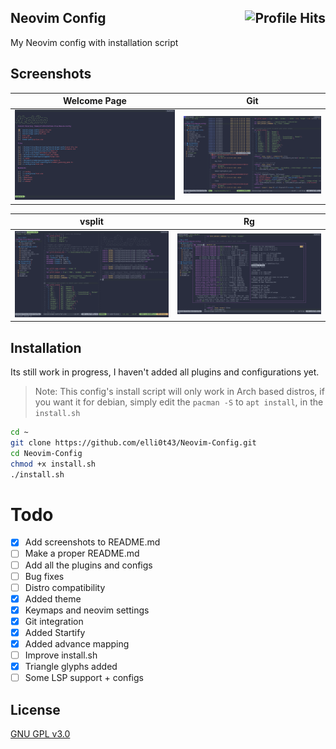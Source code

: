 <h2>Neovim Config <img align="right" alt="Profile Hits" src="https://visitor-badge.laobi.icu/badge?page_id=elli0t43.Neovim-Config"></h2>


My Neovim config with installation script

## Screenshots

| Welcome Page | Git |
|--|--|
|![img](https://github.com/elli0t43/Neovim-Config/blob/main/screenshots/welcomescreen.png)|![img](https://github.com/elli0t43/Neovim-Config/blob/main/screenshots/git.png)|

| vsplit | Rg |
|--|--|
|![img](https://github.com/elli0t43/Neovim-Config/blob/main/screenshots/split.png)|![img](https://github.com/elli0t43/Neovim-Config/blob/main/screenshots/rg.png)|


## Installation
Its still work in progress, I haven't added all plugins and configurations yet.
>Note: This config's install script will only work in Arch based distros, if you want it for debian, simply edit the `pacman -S` to `apt install`, in the `install.sh`

```bash
cd ~
git clone https://github.com/elli0t43/Neovim-Config.git
cd Neovim-Config
chmod +x install.sh
./install.sh
```

# Todo
- [x] Add screenshots to README.md
- [ ] Make a proper README.md
- [ ] Add all the plugins and configs
- [ ] Bug fixes
- [ ] Distro compatibility
- [x] Added theme
- [x] Keymaps and neovim settings
- [x] Git integration
- [x] Added Startify
- [x] Added advance mapping   
- [ ] Improve install.sh 
- [x] Triangle glyphs added  
- [ ] Some LSP support + configs 

## License
[GNU GPL v3.0](https://choosealicense.com/licenses/lgpl-3.0/)

